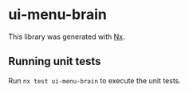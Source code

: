 # ui-menu-brain

This library was generated with [Nx](https://nx.dev).

## Running unit tests

Run `nx test ui-menu-brain` to execute the unit tests.
